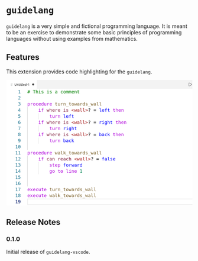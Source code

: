 # `guidelang`

`guidelang` is a very simple and fictional programming language. It is meant to be an exercise to demonstrate some basic principles of programming languages without using examples from mathematics.

## Features

This extension provides code highlighting for the `guidelang`.

![image](https://raw.githubusercontent.com/feitosa-daniel/guidelang-vscode/master/syntax-highlight.png?raw=true)

## Release Notes

### 0.1.0

Initial release of `guidelang-vscode`.
